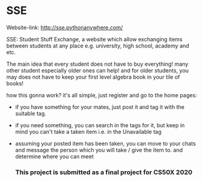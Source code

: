 # SSE
Website-link: http://sse.pythonanywhere.com/

SSE: Student Stuff Exchange, a website which allow exchanging items
between students at any place e.g. university, high school, academy and etc.

The main idea that every student does not have to buy everything! many other student
especially older ones can help! and for older students, you may does not have to
keep your first level algebra book in your tile of books!

how this gonna work? it's all simple, just register and go to the home pages:

- if you have something for your mates, just post it and tag it with the suitable tag.
- if you need something, you can search in the tags for it, but keep in mind you can't take a taken item i.e. in the Unavailable tag
- assuming your posted item has been taken, you can move to your chats and message the person
  which you will take / give the item to. and determine where you can meet
  
  ### This project is submitted as a final project for CS50X 2020
